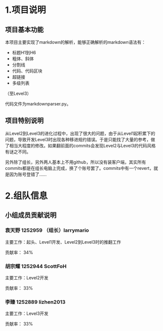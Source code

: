 # 1.项目说明

## 项目基本功能
本项目主要实现了markdown的解析，能够正确解析的markdown语法有：
* 标题H1到H6
* 粗体、斜体
* 分割线
* 代码、代码区块
* 超链接
* 多级列表

（至Level3）

代码文件为markdownparser.py。

## 项目特别说明
从Level2到Level3的进化过程中，出现了很大的问题，由于从Level1起积累下的问题，导致开发Level3时出现各种移进规约错误。于是只能找了大量的参考，做了相当大程度的修改。如果翻前面的commits会发现Level2与Level3的代码风格有谜之不同。

另外除了组长，另外两人基本上不用github，所以没有装客户端，其实所有commits都是在组长电脑上完成，换了个账号罢了。commits中有一个revert，就是因为账号登错了……


# 2.组队信息


## 小组成员贡献说明

### 袁天野 1252959 （组长）larrymario
主要工作：起头、Level1开发、Level2到Level3时的推翻工作

贡献率： 34%

### 胡宗耀 1252944 ScottFoH
主要工作：Level2开发

贡献率： 33%

### 李臻 1252889 lizhen2013 
主要工作：Level3开发

贡献率： 33%

